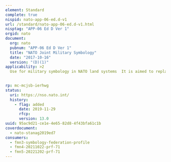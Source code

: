 ```yaml
---
element: Standard
complete: true
nispid: nato-app-06-ed.d-v1
url: /standard/nato-app-06-ed.d-v1.html
nisptag: "APP-06 Ed D Ver 1"
orgid: nato
document:
  org: nato
  pubnum: "APP-06 Ed D Ver 1"
  title: "NATO Joint Military Symbology"
  date: "2017-10-16"
  version: "(D)(1)"
applicability: >2
  Use for military symbology in NATO land systems  It is aimed to replace this standard with a new standard that will define Land, Sea and Air military symbology.

  
rp: mc-mcjsb-ierhwg
status:
  uri: https://nso.nato.int/
  history: 
    - flag: added
      date: 2019-11-29
      rfcp: 
      version: 13.0
uuid: 95ac9d21-ce1e-4e65-82d8-4f43bfa61c1b
coverdocument:
  - nato-stanag2019ed7
consumers:
  - fmn3-symbology-federation-profile
  - fmn4-20211022-prf-71
  - fmn5-20221202-prf-71
---
```


